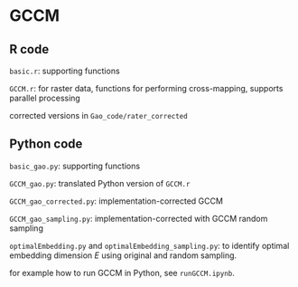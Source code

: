 # GCCM
## R code
`basic.r`: supporting functions

`GCCM.r`: for raster data, functions for performing cross-mapping, supports parallel processing

corrected versions in `Gao_code/rater_corrected`

## Python code
`basic_gao.py`: supporting functions

`GCCM_gao.py`: translated Python version of `GCCM.r`

`GCCM_gao_corrected.py`: implementation-corrected GCCM

`GCCM_gao_sampling.py`: implementation-corrected with GCCM random sampling

`optimalEmbedding.py` and `optimalEmbedding_sampling.py`: to identify optimal embedding dimension $E$ using original and random sampling. 

for example how to run GCCM in Python, see `runGCCM.ipynb`.
